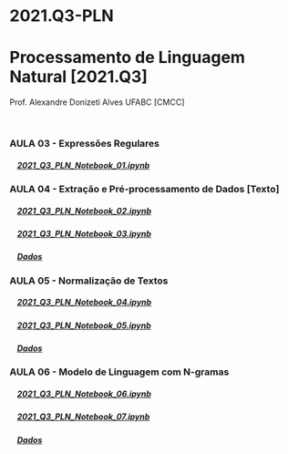 # 2021.Q3-PLN
# Processamento de Linguagem Natural [2021.Q3]

Prof. Alexandre Donizeti Alves
UFABC [CMCC]

<br>

### **AULA 03 - Expressões Regulares**

##### &nbsp;&nbsp;&nbsp; [2021_Q3_PLN_Notebook_01.ipynb](https://github.com/adalves-ufabc/2021.Q3-PLN/blob/main/Aula%2003/2021_Q3_PLN_Notebook_01.ipynb)

### **AULA 04 - Extração e Pré-processamento de Dados [Texto]**

##### &nbsp;&nbsp;&nbsp; [2021_Q3_PLN_Notebook_02.ipynb](https://github.com/adalves-ufabc/2021.Q3-PLN/blob/main/Aula%2004/2021_Q3_PLN_Notebook_02.ipynb)
  
##### &nbsp;&nbsp;&nbsp; [2021_Q3_PLN_Notebook_03.ipynb](https://github.com/adalves-ufabc/2021.Q3-PLN/blob/main/Aula%2004/2021_Q3_PLN_Notebook_03.ipynb)

##### &nbsp;&nbsp;&nbsp; [Dados](https://drive.google.com/drive/folders/19WMti6LyQTR4XLGiVEZ5Oumz9BLJRr2e?usp=sharing) 

### **AULA 05 - Normalização de Textos**

##### &nbsp;&nbsp;&nbsp; [2021_Q3_PLN_Notebook_04.ipynb](https://github.com/adalves-ufabc/2021.Q3-PLN/blob/main/Aula%2005/2021_Q3_PLN_Notebook_04.ipynb)
  
##### &nbsp;&nbsp;&nbsp; [2021_Q3_PLN_Notebook_05.ipynb](https://github.com/adalves-ufabc/2021.Q3-PLN/blob/main/Aula%2005/2021_Q3_PLN_Notebook_05.ipynb)
  
##### &nbsp;&nbsp;&nbsp; [Dados](https://github.com/adalves-ufabc/2021.Q3-PLN/tree/main/Aula%2005/dados) 

### **AULA 06 - Modelo de Linguagem com N-gramas**

##### &nbsp;&nbsp;&nbsp; [2021_Q3_PLN_Notebook_06.ipynb](https://github.com/adalves-ufabc/2021.Q3-PLN/blob/main/Aula%2006/2021_Q3_PLN_Notebook_06.ipynb)
  
##### &nbsp;&nbsp;&nbsp; [2021_Q3_PLN_Notebook_07.ipynb](https://github.com/adalves-ufabc/2021.Q3-PLN/blob/main/Aula%2006/2021_Q3_PLN_Notebook_07.ipynb)
  
##### &nbsp;&nbsp;&nbsp; [Dados](https://github.com/adalves-ufabc/2021.QS-PLN/tree/main/Aula%2006/dados) 

